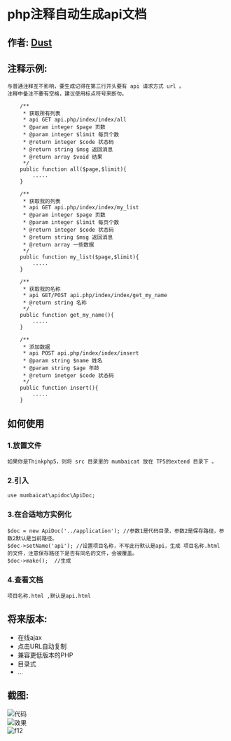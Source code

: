 # php注释自动生成api文档  
作者: [Dust](http://dust101.lofter.com)  
----
## 注释示例:
	与普通注释互不影响，要生成记得在第三行开头要有 api 请求方式 url 。  
    注释中备注不要有空格，建议使用标点符号来断句。  
```
    /**
     * 获取所有列表
     * api GET api.php/index/index/all
     * @param integer $page 页数
     * @param integer $limit 每页个数
     * @return integer $code 状态码
     * @return string $msg 返回消息
     * @return array $void 结果
     */
    public function all($page,$limit){
    	.....
    }

    /**
     * 获取我的列表
     * api GET api.php/index/index/my_list
     * @param integer $page 页数
     * @param integer $limit 每页个数
     * @return integer $code 状态码
     * @return string $msg 返回消息
     * @return array 一些数据
     */
    public function my_list($page,$limit){
    	.....
    }

    /**
     * 获取我的名称
     * api GET/POST api.php/index/index/get_my_name
     * @return string 名称
     */
    public function get_my_name(){
    	.....
    }

    /**
     * 添加数据
     * api POST api.php/index/index/insert
     * @param string $name 姓名
     * @param string $age 年龄
     * @return inetger $code 状态码
     */
    public function insert(){
    	.....
    }
```    

## 如何使用  

### 1.放置文件
	如果你是Thinkphp5，则将 src 目录里的 mumbaicat 放在 TP5的extend 目录下 。

### 2.引入
	use mumbaicat\apidoc\ApiDoc;  

### 3.在合适地方实例化
	$doc = new ApiDoc('../application'); //参数1是代码目录，参数2是保存路径，参数2默认是当前路径。
	$doc->setName('api'); //设置项目名称，不写此行默认是api，生成 项目名称.html 的文件，注意保存路径下是否有同名的文件，会被覆盖。
	$doc->make();  //生成

### 4.查看文档
	项目名称.html ,默认是api.html  

## 将来版本:
 * 在线ajax  
 * 点击URL自动复制  
 * 兼容更低版本的PHP
 * 目录式
 * ...  

## 截图:
![代码](https://github.com/mumbaicat/makeapidoc/raw/master/Screenshots/code.png)  
![效果](https://github.com/mumbaicat/makeapidoc/raw/master/Screenshots/html.png)  
![f12](https://github.com/mumbaicat/makeapidoc/raw/master/Screenshots/request.png)  